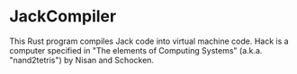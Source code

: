 # JackCompiler
This Rust program compiles Jack code into virtual machine code. Hack is a computer specified in "The elements of Computing Systems" (a.k.a. "nand2tetris") by Nisan and Schocken.
